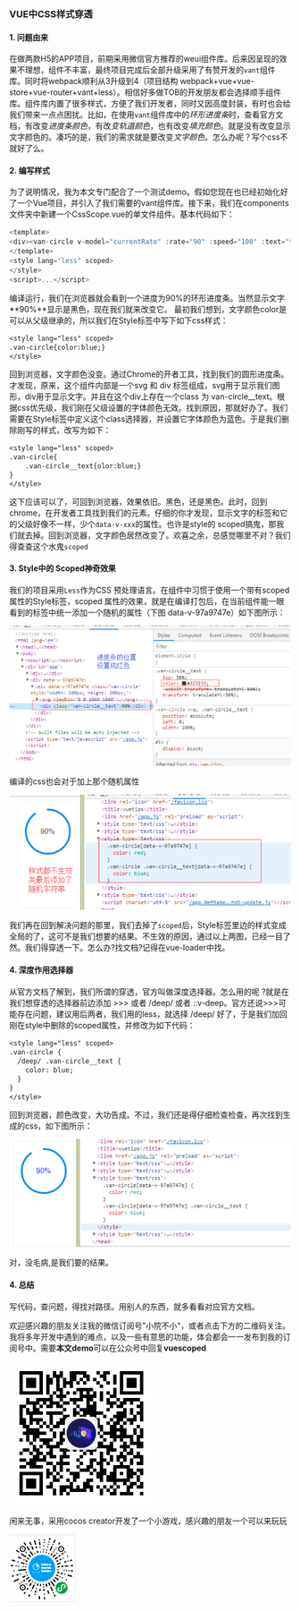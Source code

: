 ### VUE中CSS样式穿透
#### 1. 问题由来

在做两款H5的APP项目，前期采用微信官方推荐的weui组件库。后来因呈现的效果不理想，组件不丰富，最终项目完成后全部升级采用了有赞开发的`vant`组件库。同时将webpack顺利从3升级到4（项目结构 webpack+vue+vue-store+vue-router+vant+less）。相信好多做TOB的开发朋友都会选择顺手组件库。组件库内置了很多样式，方便了我们开发者，同时又因高度封装，有时也会给我们带来一点点困扰。比如，在使用`vant`组件库中的*环形进度条*时，查看官方文档，有改变*进度条颜色*，有改*变轨道颜色*，也有改变*填充颜色*。就是没有改变显示文字颜色的。凑巧的是，我们的需求就是要改变*文字颜色*。怎么办呢？写个css不就好了么。

#### 2. 编写样式

为了说明情况，我为本文专门配合了一个测试demo。假如您现在也已经初始化好了一个Vue项目，并引入了我们需要的vant组件库。接下来，我们在components文件夹中新建一个CssScope.vue的单文件组件。基本代码如下：

```javascript
<template>
<div><van-circle v-model="currentRate" :rate="90" :speed="100" :text="text" /></div>
</template>
<style lang="less" scoped>
</style>
<script>...</script>
```

编译运行，我们在浏览器就会看到一个进度为90%的环形进度条。当然显示文字**90%**显示是黑色，现在我们就来改变它。
最初我们想到，文字颜色color是可以从父级继承的，所以我们在Style标签中写下如下css样式：

```less
<style lang="less" scoped>
.van-circle{color:blue;}
</style>
```
回到浏览器，文字颜色没变。通过Chrome的开者工具，找到我们的圆形进度条。才发现，原来，这个组件内部是一个svg 和 div 标签组成，svg用于显示我们图形，div用于显示文字。并且在这个div上存在一个class 为 van-circle__text。根据css优先级，我们刚在父级设置的字体颜色无效。找到原因，那就好办了。我们需要在Style标签中定义这个class选择器，并设置它字体颜色为蓝色。于是我们删除刚写的样式，改写为如下：

```less
<style lang="less" scoped>
.van-circle{
	.van-circle__text{olor:blue;}
}
</style>
```
这下应该可以了，可回到浏览器，效果依旧。黑色，还是黑色。此时，回到chrome，在开发者工具找到我们的元素。仔细的你才发现，显示文字的标签和它的父级好像不一样，少个`data-v-xxx`的属性。也许是style的 scoped搞鬼，那我们就去掉。回到浏览器，文字颜色居然改变了。欢喜之余，总感觉哪里不对？我们得查查这个水鬼`scoped`

#### 3. Style中的 Scoped神奇效果

我们的项目采用`Less`作为CSS 预处理语言。在组件中习惯于使用一个带有scoped属性的Style标签，scoped 属性的效果，就是在编译打包后，在当前组件能一眼看到的标签中统一添加一个随机的属性（下图 data-v-97a9747e）如下图所示：

![生成的dom](https://github.com/464884492/blog/blob/master/images/vuescoped/vuescoped1.png?raw=true)
 
 编译的css也会对于加上那个随机属性
 
![生成的dom](https://github.com/464884492/blog/blob/master/images/vuescoped/vuescopedStyle2.png?raw=true)
 
 我们再在回到解决问题的那里，我们去掉了`scoped`后，Style标签里边的样式变成全局的了，这可不是我们想要的结果。不生效的原因，通过以上两图，已经一目了然。我们得穿透一下。怎么办?找文档?记得在vue-loader中找。

#### 4.  深度作用选择器

从官方文档了解到，我们所谓的穿透，官方叫做深度选择器。怎么用的呢 ?就是在我们想穿透的选择器前边添加 >>> 或者 /deep/  或者 ::v-deep。官方还说>>>可能存在问题，建议用后两者，我们用的less，就选择 /deep/ 好了，于是我们加回刚在style中删除的scoped属性，并修改为如下代码：

```less
<style lang="less" scoped>
.van-circle {
  /deep/ .van-circle__text {
    color: blue;
  }
}
</style>
```

回到浏览器，颜色改变，大功告成。不过，我们还是得仔细检查检查，再次找到生成的css，如下图所示：

![生成的dom](https://github.com/464884492/blog/blob/master/images/vuescoped/vuescopestyle4.png?raw=true)

 对，没毛病,是我们要的结果。

#### 4. 总结

写代码，查问题，得找对路径。用别人的东西，就多看看对应官方文档。

欢迎感兴趣的朋友关注我的微信订阅号"小院不小"，或者点击下方的二维码关注。我将多年开发中遇到的难点，以及一些有意思的功能，体会都会一一发布到我的订阅号中。需要**本文demo**可以在公众号中回复**vuescoped**

![微信关注【小院不小】](https://github.com/464884492/blog/blob/master/images/dyh.jpg?raw=true)

闲来无事，采用cocos creator开发了一个小游戏，感兴趣的朋友一个可以来玩玩

![小游戏坦克侠](https://github.com/464884492/blog/blob/master/images/ccgame.png?raw=true)